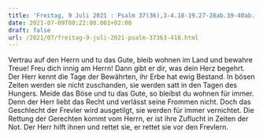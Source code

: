 ```yaml
---
title: 'Freitag, 9 Juli 2021 : Psalm 37(36),3-4.18-19.27-28ab.39-40ab.'
date: 2021-07-09T08:22:00.001+02:00
draft: false
url: /2021/07/freitag-9-juli-2021-psalm-37363-418.html
---
```


Vertrau auf den Herrn und tu das Gute, bleib wohnen im Land und bewahre Treue! Freu dich innig am Herrn! Dann gibt er dir, was dein Herz begehrt. Der Herr kennt die Tage der Bewährten, ihr Erbe hat ewig Bestand. In bösen Zeiten werden sie nicht zuschanden, sie werden satt in den Tagen des Hungers. Meide das Böse und tu das Gute, so bleibst du wohnen für immer. Denn der Herr liebt das Recht und verlässt seine Frommen nicht. Doch das Geschlecht der Frevler wird ausgetilgt, sie werden für immer vernichtet. Die Rettung der Gerechten kommt vom Herrn, er ist ihre Zuflucht in Zeiten der Not. Der Herr hilft ihnen und rettet sie, er rettet sie vor den Frevlern.